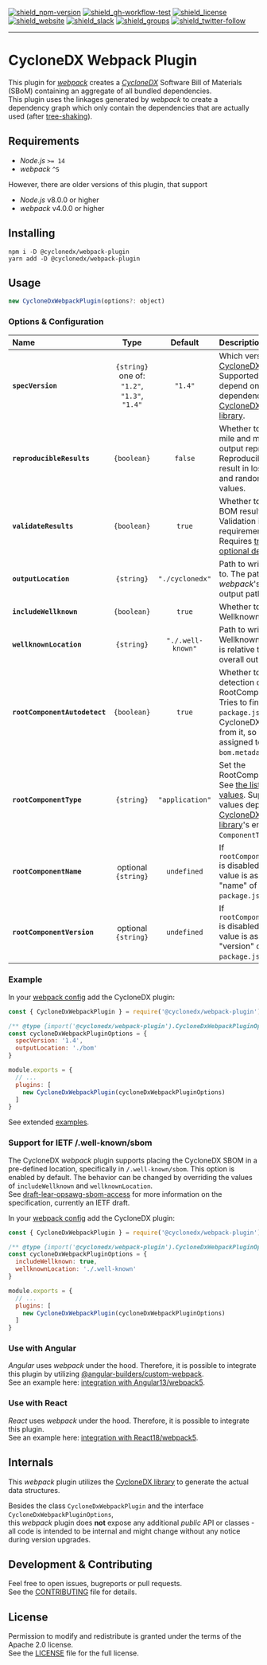 [![shield_npm-version]][link_npm]
[![shield_gh-workflow-test]][link_gh-workflow-test]
[![shield_license]][license_file]  
[![shield_website]][link_website]
[![shield_slack]][link_slack]
[![shield_groups]][link_discussion]
[![shield_twitter-follow]][link_twitter]

----

# CycloneDX Webpack Plugin

This plugin for _[webpack]_ creates a _[CycloneDX]_ Software Bill of Materials (SBoM) 
containing an aggregate of all bundled dependencies.  
This plugin uses the linkages generated by _webpack_ to create a dependency graph which only contain the dependencies
that are actually used (after [tree-shaking](https://webpack.js.org/guides/tree-shaking/)).

## Requirements

* _Node.js_ `>= 14`
* _webpack_ `^5`

However, there are older versions of this plugin, that support
* _Node.js_ v8.0.0 or higher
* _webpack_ v4.0.0 or higher

## Installing

```shell
npm i -D @cyclonedx/webpack-plugin
yarn add -D @cyclonedx/webpack-plugin
```

## Usage

```javascript
new CycloneDxWebpackPlugin(options?: object)
```

### Options & Configuration

<!-- the following table is based on `src/plugin.ts`::`CycloneDxWebpackPluginOptions` -->

| Name | Type | Default | Description |
|:-----|:----:|:-------:|:------------|
| **`specVersion`** | `{string}`<br/>one of: `"1.2"`, `"1.3"`, `"1.4"` | `"1.4"` |  Which version of [CycloneDX-spec] to use.<br/> Supported values depend on the installed dependency [CycloneDX-javascript-library]. |
| **`reproducibleResults`** | `{boolean}` | `false` | Whether to go the extra mile and make the output reproducible.<br/> Reproducibility might result in loss of time- and random-based-values. |
| **`validateResults`** | `{boolean}` | `true` | Whether to validate the BOM result.<br/>Validation is skipped, if requirements not met. Requires [transitive optional dependencies](https://github.com/CycloneDX/cyclonedx-javascript-library#optional-dependencies). |
| **`outputLocation`** | `{string}` | `"./cyclonedx"` | Path to write the output to. The path is relative to _webpack_'s overall output path. |
| **`includeWellknown`** | `{boolean}` | `true` | Whether to write the Wellknowns. |
| **`wellknownLocation`** | `{string}` | `"./.well-known"` | Path to write the Wellknowns to. The path is relative to _webpack_'s overall output path. | 
| **`rootComponentAutodetect`** | `{boolean}` | `true` | Whether to try auto-detection of the RootComponent.<br/> Tries to find the nearest `package.json` and build a CycloneDX component from it, so it can be assigned to `bom.metadata.component`. |
| **`rootComponentType`** | `{string}` | `"application"` | Set the RootComponent's type.<br/>See [the list of valid values](https://cyclonedx.org/docs/1.4/json/#metadata_component_type). Supported values depend on [CycloneDX-javascript-library]'s enum `ComponentType`. |
| **`rootComponentName`** | optional `{string}` | `undefined` | If `rootComponentAutodetect` is disabled, then this value is assumed as the "name" of the `package.json`. |
| **`rootComponentVersion`** | optional `{string}` | `undefined` | If `rootComponentAutodetect` is disabled, then this value is assumed as the "version" of the `package.json`. |

### Example

In your [webpack config] add the CycloneDX plugin:

```javascript
const { CycloneDxWebpackPlugin } = require('@cyclonedx/webpack-plugin');

/** @type {import('@cyclonedx/webpack-plugin').CycloneDxWebpackPluginOptions} */
const cycloneDxWebpackPluginOptions = {
  specVersion: '1.4',
  outputLocation: './bom'
}

module.exports = {
  // ...
  plugins: [
    new CycloneDxWebpackPlugin(cycloneDxWebpackPluginOptions)
  ]
}
```

See extended [examples].

### Support for IETF /.well-known/sbom

The CycloneDX _webpack_ plugin supports placing the CycloneDX SBOM in a pre-defined location, specifically in
`/.well-known/sbom`. This option is enabled by default. The behavior can be changed by overriding the values 
of `includeWellknown` and `wellknownLocation`.  
See [draft-lear-opsawg-sbom-access] for more information on the specification, currently an IETF draft.

In your [webpack config] add the CycloneDX plugin:

```javascript
const { CycloneDxWebpackPlugin } = require('@cyclonedx/webpack-plugin');

/** @type {import('@cyclonedx/webpack-plugin').CycloneDxWebpackPluginOptions} */
const cycloneDxWebpackPluginOptions = {
  includeWellknown: true,
  wellknownLocation: './.well-known'
}

module.exports = {
  // ...
  plugins: [
    new CycloneDxWebpackPlugin(cycloneDxWebpackPluginOptions)
  ]
}
```

### Use with Angular

_Angular_ uses _webpack_ under the hood. Therefore, it is possible to integrate this plugin by utilizing
[@angular-builders/custom-webpack](https://www.npmjs.com/package/@angular-builders/custom-webpack).  
See an example here: [integration with Angular13/webpack5](https://github.com/CycloneDX/cyclonedx-webpack-plugin/tree/master/tests/integration/webpack5-angular13).

### Use with React

_React_ uses _webpack_ under the hood. Therefore, it is possible to integrate this plugin.  
See an example here: [integration with React18/webpack5](https://github.com/CycloneDX/cyclonedx-webpack-plugin/tree/master/tests/integration/webpack5-react18).

## Internals

This _webpack_ plugin utilizes the [CycloneDX library][CycloneDX-javascript-library] to generate the actual data structures.

Besides the class `CycloneDxWebpackPlugin` and the interface `CycloneDxWebpackPluginOptions`,  
this _webpack_ plugin does **not** expose any additional _public_ API or classes - all code is intended to be internal and might change without any notice during version upgrades.

## Development & Contributing

Feel free to open issues, bugreports or pull requests.  
See the [CONTRIBUTING][contributing_file] file for details.

## License

Permission to modify and redistribute is granted under the terms of the Apache 2.0 license.  
See the [LICENSE][license_file] file for the full license.

[CycloneDX]: https://cyclonedx.org/
[CycloneDX-spec]: https://github.com/CycloneDX/

[webpack]: https://webpack.js.org/
[webpack config]: https://webpack.js.org/configuration/
[draft-lear-opsawg-sbom-access]: https://datatracker.ietf.org/doc/html/draft-ietf-opsawg-sbom-access

[CycloneDX-javascript-library]: https://github.com/CycloneDX/cyclonedx-javascript-library/

[license_file]: https://github.com/CycloneDX/cyclonedx-webpack-plugin/blob/master/LICENSE
[contributing_file]: https://github.com/CycloneDX/cyclonedx-webpack-plugin/blob/master/CONTRIBUTING.md
[examples]: https://github.com/CycloneDX/cyclonedx-webpack-plugin/tree/master/examples

[shield_gh-workflow-test]: https://img.shields.io/github/actions/workflow/status/CycloneDX/cyclonedx-webpack-plugin/nodejs.yml?branch=master&logo=GitHub&logoColor=white "tests"
[shield_npm-version]: https://img.shields.io/npm/v/@cyclonedx/webpack-plugin?logo=npm&logoColor=white "npm"
[shield_license]: https://img.shields.io/github/license/CycloneDX/cyclonedx-webpack-plugin?logo=open%20source%20initiative&logoColor=white "license"
[shield_website]: https://img.shields.io/badge/https://-cyclonedx.org-blue.svg "homepage"
[shield_slack]: https://img.shields.io/badge/slack-join-blue?logo=Slack&logoColor=white "slack join"
[shield_groups]: https://img.shields.io/badge/discussion-groups.io-blue.svg "groups discussion"
[shield_twitter-follow]: https://img.shields.io/badge/Twitter-follow-blue?logo=Twitter&logoColor=white "twitter follow"

[link_website]: https://cyclonedx.org/
[link_gh-workflow-test]: https://github.com/CycloneDX/cyclonedx-webpack-plugin/actions/workflows/nodejs.yml?query=branch%3Amaster
[link_npm]: https://www.npmjs.com/package/@cyclonedx/webpack-plugin
[link_slack]: https://cyclonedx.org/slack/invite
[link_discussion]: https://groups.io/g/CycloneDX
[link_twitter]: https://twitter.com/CycloneDX_Spec
